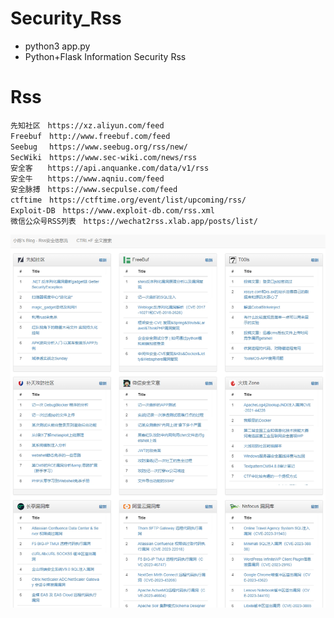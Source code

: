 # Security_Rss
- python3 app.py
- Python+Flask Information Security Rss
# Rss
```
先知社区　https://xz.aliyun.com/feed
Freebuf　http://www.freebuf.com/feed
Seebug　 https://www.seebug.org/rss/new/
SecWiki　https://www.sec-wiki.com/news/rss
安全客　　https://api.anquanke.com/data/v1/rss
安全牛　　https://www.aqniu.com/feed
安全脉搏　https://www.secpulse.com/feed
ctftime　https://ctftime.org/event/list/upcoming/rss/
Exploit-DB　https://www.exploit-db.com/rss.xml
微信公众号RSS列表　https://wechat2rss.xlab.app/posts/list/
```
![img](https://github.com/hackxc/Security_Rss/blob/main/static/demo.png)

